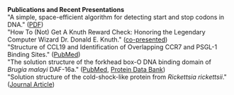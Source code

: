 <body>
<b>Publications and Recent Presentations</b><br>
&quot;A simple, space-efficient algorithm for detecting start and stop codons in DNA.&quot; (<a href="https://minds.wisconsin.edu/handle/1793/82249">PDF</a>)<br>
&quot;How To (Not) Get A Knuth Reward Check: Honoring the Legendary Computer Wizard Dr. Donald E. Knuth.&quot; (<a href="https://uww.webex.com/webappng/sites/uww/recording/870331568a664079aefd5b908e7def07/playback">co-presented</a>)<br>
&quot;Structure of CCL19 and Identification of Overlapping CCR7 and PSGL-1 Binding Sites.&quot; (<a href="https://www.ncbi.nlm.nih.gov/pmc/articles/PMC4809050/">PubMed</a>)<br>
&quot;The solution structure of the forkhead box-O DNA binding domain of <i>Brugia malayi</i> DAF-16a.&quot; (<a href="https://www.ncbi.nlm.nih.gov/pmc/articles/PMC4809524/">PubMed</a>, 
<a href="https://www.rcsb.org/structure/2MBF">Protein Data Bank</a>)<br>
&quot;Solution structure of the cold-shock-like protein from <i>Rickettsia rickettsii</i>.&quot; (<a href="https://doi.org/10.1107/S174430911203881X">Journal Article</a>)<br>
<!--<br>
<form action="https://sschoellerstem.github.io">
  <button type="submit" style="background-color:#0000ff;color:whitesmoke">&lt;-Back to my homepage</button>
</form>-->
</body>
